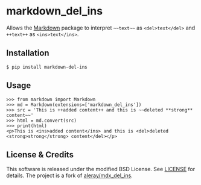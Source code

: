 # markdown_del_ins

Allows the [Markdown](https://python-markdown.github.io/) package to interpret ``~~text~~`` as ``<del>text</del>`` and ``++text++`` as ``<ins>text</ins>``.

## Installation

    $ pip install markdown-del-ins

## Usage

    >>> from markdown import Markdown
    >>> md = Markdown(extensions=['markdown_del_ins'])
    >>> src = 'This is ++added content++ and this is ~~deleted **strong** content~~'
    >>> html = md.convert(src)
    >>> print(html)
    <p>This is <ins>added content</ins> and this is <del>deleted <strong>strong</strong> content</del></p>

## License & Credits

This software is released under the modified BSD License. See [LICENSE](LICENSE) for details. The project is a fork of [aleray/mdx_del_ins](https://github.com/aleray/mdx_del_ins).
